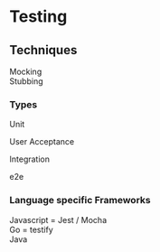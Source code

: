 # Testing

## Techniques

Mocking \
Stubbing

### Types

Unit

User Acceptance

Integration

e2e

### Language specific Frameworks
Javascript = Jest / Mocha \
Go = testify \
Java